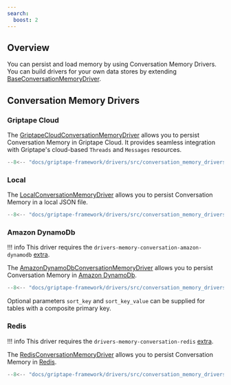```yaml
---
search:
  boost: 2
---
```


## Overview

You can persist and load memory by using Conversation Memory Drivers. You can build drivers for your own data stores by extending [BaseConversationMemoryDriver](../../reference/griptape/drivers/memory/conversation/base_conversation_memory_driver.md).

## Conversation Memory Drivers

### Griptape Cloud

The [GriptapeCloudConversationMemoryDriver](../../reference/griptape/drivers/memory/conversation/griptape_cloud_conversation_memory_driver.md)  allows you to persist Conversation Memory in Griptape Cloud. It provides seamless integration with Griptape's cloud-based `Threads` and `Messages` resources.

```python
--8<-- "docs/griptape-framework/drivers/src/conversation_memory_drivers_griptape_cloud.py"
```

### Local

The [LocalConversationMemoryDriver](../../reference/griptape/drivers/memory/conversation/local_conversation_memory_driver.md) allows you to persist Conversation Memory in a local JSON file.

```python
--8<-- "docs/griptape-framework/drivers/src/conversation_memory_drivers_1.py"
```

### Amazon DynamoDb

!!! info
    This driver requires the `drivers-memory-conversation-amazon-dynamodb` [extra](../index.md#extras).

The [AmazonDynamoDbConversationMemoryDriver](../../reference/griptape/drivers/memory/conversation/amazon_dynamodb_conversation_memory_driver.md) allows you to persist Conversation Memory in [Amazon DynamoDb](https://aws.amazon.com/dynamodb/).

```python
--8<-- "docs/griptape-framework/drivers/src/conversation_memory_drivers_2.py"
```

Optional parameters `sort_key` and `sort_key_value` can be supplied for tables with a composite primary key.

### Redis

!!! info
    This driver requires the `drivers-memory-conversation-redis` [extra](../index.md#extras).

The [RedisConversationMemoryDriver](../../reference/griptape/drivers/memory/conversation/redis_conversation_memory_driver.md) allows you to persist Conversation Memory in [Redis](https://redis.io/).

```python
--8<-- "docs/griptape-framework/drivers/src/conversation_memory_drivers_3.py"
```
